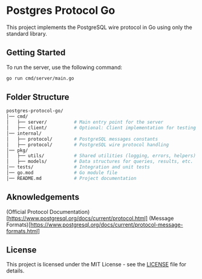 # Postgres Protocol Go

This project implements the PostgreSQL wire protocol in Go using only the standard library.

## Getting Started

To run the server, use the following command:

```bash
go run cmd/server/main.go
```

## Folder Structure

```bash
postgres-protocol-go/
│── cmd/
│   ├── server/          # Main entry point for the server
│   ├── client/          # Optional: Client implementation for testing
│── internal/
│   ├── protocol/        # PostgreSQL messages constants
│   ├── protocol/        # PostgreSQL wire protocol handling
│── pkg/
│   ├── utils/           # Shared utilities (logging, errors, helpers)
│   ├── models/          # Data structures for queries, results, etc.
│── tests/               # Integration and unit tests
│── go.mod               # Go module file
│── README.md            # Project documentation
```

## Aknowledgements

(Official Protocol Documentation)[https://www.postgresql.org/docs/current/protocol.html]
(Message Formats)[https://www.postgresql.org/docs/current/protocol-message-formats.html]

## License

This project is licensed under the MIT License - see the [LICENSE](LICENSE) file for details.
